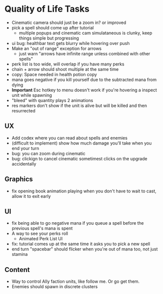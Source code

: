 # Quality of Life Tasks
- Cinematic camera should just be a zoom in? or improved
- pick a spell should come up after tutorial
    - multiple popups and cinematic cam simulataneous is clunky, keep things simple but progressing
- ui bug: healthbar text gets blurry while hovering over push
- Make an "out of range" exception for arrows
    - just warn "arrows have infinite range unless combined with other spells"
- perk list is too wide, will overlap if you have many perks
- chain + arrow should shoot multiple at the same time
- copy: Space needed in health potion copy
- mana goes negative if you kill yourself due to the subtracted mana from dying
- **Important** Esc hotkey to menu doesn't work if you're hovering a inspect unit while spawning
- "bleed" with quantity plays 2 animations
- res markers don't show if the unit is alive but will be killed and then resurrected

## UX
- Add codex where you can read about spells and enemies
- (difficult to implement) show how much damage you'll take when you end your turn
- bug: you can zoom during cinematic
- bug: clickign to cancel cinematic sometimest clicks on the upgrade accidentally


## Graphics
- fix opening book animation playing when you don't have to wait to cast, allow it to exit early

## UI
- fix being able to go negative mana if you queue a spell before the previous spell's mana is spent
- A way to see your perks roll
    - Animated Perk List UI
- fix: tutorial comes up at the same time it asks you to pick a new spell
- end turn "spacebar" should flicker when you're out of mana too, not just stamina

## Content
- Way to control Ally faction units, like follow me. Or go get them.
- Enemies should spawn in discrete clusters